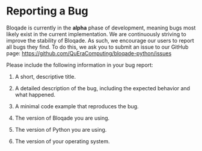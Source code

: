 # Reporting a Bug

Bloqade is currently in the **alpha** phase of development, meaning bugs most likely exist in the
current implementation. We are continuously striving to
improve the stability of Bloqade. As such, we encourage
our users to report all bugs they find. To do this, we
ask you to submit an issue to our GitHub page:
https://github.com/QuEraComputing/bloqade-python/issues

Please include the following information in your bug report:

1. A short, descriptive title.

2. A detailed description of the bug, including the
expected behavior and what happened.

3. A minimal code example that reproduces the bug.

4. The version of Bloqade you are using.

5. The version of Python you are using.

6. The version of your operating system.
